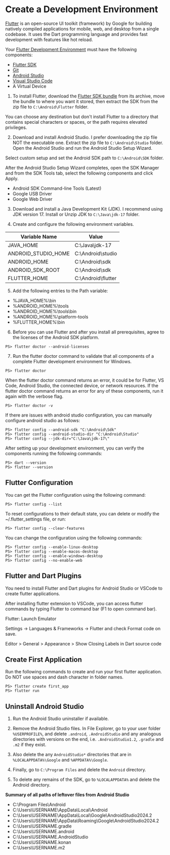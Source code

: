 # Create a Development Environment

[Flutter](https://github.com/flutter/flutter) is an open-source UI toolkit (framework) by Google for building natively compiled applications for mobile, web, and desktop from a single codebase. It uses the Dart programming language and provides fast development with features like hot reload.

Your [Flutter Development Environment](https://docs.flutter.dev/get-started/install/windows/mobile) must have the following components:

* [Flutter SDK](https://docs.flutter.dev/get-started/install)
* [Git](https://git-scm.com/)
* [Android Studio](https://developer.android.com/studio)
* [Visual Studio Code](https://code.visualstudio.com/download)
* A Virtual Device

1. To install Flutter, download the [Flutter SDK bundle](https://docs.flutter.dev/release/archive) from its archive, move the bundle to where you want it stored, then extract the SDK from the zip file to `C:\Android\Flutter` folder. 

You can choose any destination but don't install Flutter to a directory that contains special characters or spaces, or the path requires elevated privileges.

2. Download and install Android Studio. I prefer downloading the zip file NOT the executable one. Extract the zip file to `C:\Android\Studio` folder. Open the Android Studio and run the Android Studio Setup Wizard.

Select custom setup and set the Android SDK path to `C:\Android\SDK` folder. 

After the Android Studio Setup Wizard completes, open the SDK Manager and from the SDK Tools tab, select the following components and click Apply.

* Android SDK Command-line Tools (Latest)
* Google USB Driver
* Google Web Driver

3. Download and install a Java Development Kit (JDK). I recommend using JDK version 17. Install or Unzip JDK to `C:\Java\jdk-17` folder. 

4. Create and configure the following environment variables.

| Variable Name | Value |
| ---- | ---- |
| JAVA_HOME | C:\Java\jdk-17 |
| ANDROID_STUDIO_HOME | C:\Android\studio |
| ANDROID_HOME | C:\Android\sdk |
| ANDROID_SDK_ROOT | C:\Android\sdk |
| FLUTTER_HOME | C:\Android\flutter |

5. Add the following entries to the Path variable:

* %JAVA_HOME%\bin
* %ANDROID_HOME%\tools
* %ANDROID_HOME%\tools\bin
* %ANDROID_HOME%\platform-tools
* %FLUTTER_HOME%\bin

6. Before you can use Flutter and after you install all prerequisites, agree to the licenses of the Android SDK platform.

```shell
PS> flutter doctor --android-licenses
```

7. Run the flutter doctor command to validate that all components of a complete Flutter development environment for Windows.

```shell
PS> flutter doctor
```    
When the flutter doctor command returns an error, it could be for Flutter, VS Code, Android Studio, the connected device, or network resources. If the flutter doctor command returns an error for any of these components, run it again with the verbose flag.

```shell    
PS> flutter doctor -v
```

If there are issues with android studio configuration, you can manually configure android studio as follows:

```shell
PS> flutter config --android-sdk "C:\Android\Sdk"
PS> flutter config --android-studio-dir "C:\Android\Studio"
PS> flutter config --jdk-dir="C:\Java\jdk-17\"
```

After setting up your development environment, you can verify the components running the following commands:

```shell
PS> dart --version
PS> flutter --version
```

## Flutter Configuration

You can get the Flutter configuration using the following command:

```shell
PS> flutter config --list
```

To reset configurations to their default state, you can delete or modify the ~/.flutter_settings file, or run:

```shell
PS> flutter config --clear-features
```

You can change the configuration using the following commands:

```shell
PS> flutter config --enable-linux-desktop
PS> flutter config --enable-macos-desktop
PS> flutter config --enable-windows-desktop
PS> flutter config --no-enable-web
```

## Flutter and Dart Plugins

You need to install Flutter and Dart plugins for Android Studio or VSCode to create flutter applications. 

After installing flutter extension to VSCode, you can access flutter commands by typing Flutter to command bar (F1 to open command bar).

Flutter: Launch Emulator

Settings -> Languages & Frameworks -> Flutter and check Format code on save.

Editor > General > Appearance > Show Closing Labels in Dart source code

## Create First Application

Run the following commands to create and run your first flutter application. Do NOT use spaces and dash character in folder names.

```shell
PS> flutter create first_app
PS> flutter run
```

## Uninstall Android Studio

1. Run the Android Studio uninstaller if available.

2. Remove the Android Studio files. In File Explorer, go to your user folder `%USERPROFILE%`, and delete `.android`, `.AndroidStudio` and any analogous directories with versions on the end, i.e. `.AndroidStudio1.2`, `.gradle` and `.m2` if they exist.

3. Also delete the any `AndroidStudio*` directories that are in `%LOCALAPPDATA%\Google` and `%APPDATA%\Google`.

4. Finally, go to `C:\Program Files` and delete the `Android` directory.

5. To delete any remains of the SDK, go to `%LOCALAPPDATA%` and delete the Android directory.

**Summary of all paths of leftover files from Android Studio**

* C:\Program Files\Android
* C:\Users\USERNAME\AppData\Local\Android
* C:\Users\USERNAME\AppData\Local\Google\AndroidStudio2024.2
* C:\Users\USERNAME\AppData\Roaming\Google\AndroidStudio2024.2
* C:\Users\USERNAME\.gradle
* C:\Users\USERNAME\.android
* C:\Users\USERNAME\.AndroidStudio
* C:\Users\USERNAME\.konan
* C:\Users\USERNAME\.m2